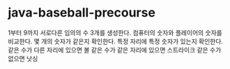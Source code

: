 # java-baseball-precourse
1부터 9까지 서로다른 임의의 수 3개를 생성한다. 
컴퓨터의 숫자와 플레이어의 숫자를 비교한다. 
    몇 개의 숫자가 같은지 확인한다.
    특정 자리에 특정 숫자가 있는지 확인한다.
        같은 수가 다른 자리에 있으면 볼
        같은 수가 같은 자리에 있으면 스트라이크
        같은 수가 없으면 낫싱